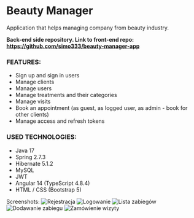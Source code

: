# Beauty Manager
Application that helps managing company from beauty industry. 

**Back-end side repository. Link to front-end repo: https://github.com/simo333/beauty-manager-app**

### FEATURES:
* Sign up and sign in users
* Manage clients
* Manage users
* Manage treatments and their categories
* Manage visits
* Book an appointment (as guest, as logged user, as admin - book for other clients)
* Manage access and refresh tokens


### USED TECHNOLOGIES:
* Java 17
* Spring 2.7.3
* Hibernate 5.1.2
* MySQL
* JWT
* Angular 14 (TypeScript 4.8.4)
* HTML / CSS (Bootstrap 5)

Screenshots:
![Rejestracja](https://user-images.githubusercontent.com/24356805/196720924-8f0042d2-81c2-4d2e-9879-e432801e015d.png)
![Logowanie](https://user-images.githubusercontent.com/24356805/196720951-ca8283ca-0e52-443d-b857-c8453f4a1483.png)
![Lista zabiegów](https://user-images.githubusercontent.com/24356805/196720973-8cfd62a4-eefd-4b0c-8bfc-db00fd74c1ee.png)
![Dodawanie zabiegu](https://user-images.githubusercontent.com/24356805/196720978-76ed3e7c-4da2-427b-8b85-210ea7c253f5.png)
![Zamówienie wizyty](https://user-images.githubusercontent.com/24356805/196720987-2e2aae66-f54e-497b-a181-4afac4b5e3b2.png)
